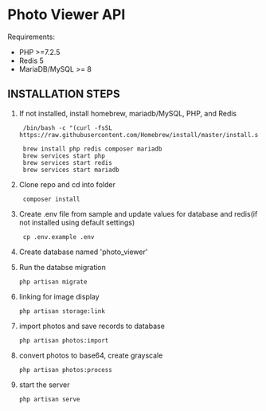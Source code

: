 # Photo Viewer API

Requirements:
- PHP >=7.2.5
- Redis 5
- MariaDB/MySQL >= 8

## INSTALLATION STEPS

1) If not installed, install homebrew, mariadb/MySQL, PHP, and Redis

    ```
     /bin/bash -c "(curl -fsSL https://raw.githubusercontent.com/Homebrew/install/master/install.sh)"

     brew install php redis composer mariadb
     brew services start php
     brew services start redis
     brew services start mariadb
    ```
2) Clone repo and cd into folder

     ` composer install`
3) Create .env file from sample and update values for database and redis(if not installed using default settings)

    ` cp .env.example .env`


4) Create database named 'photo_viewer'

5) Run the databse migration

    `php artisan migrate`

6) linking for image display

    `php artisan storage:link`

7) import photos and save records to database

    `php artisan photos:import`

8) convert photos to base64, create grayscale

    `php artisan photos:process`

9) start the server

    `php artisan serve`

